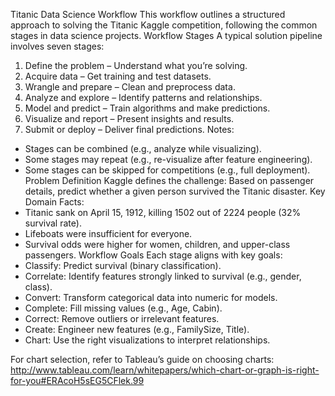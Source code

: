 Titanic Data Science Workflow
This workflow outlines a structured approach to solving the Titanic Kaggle competition, following the common stages in data science projects.
Workflow Stages
A typical solution pipeline involves seven stages:
1. Define the problem – Understand what you’re solving.
2. Acquire data – Get training and test datasets.
3. Wrangle and prepare – Clean and preprocess data.
4. Analyze and explore – Identify patterns and relationships.
5. Model and predict – Train algorithms and make predictions.
6. Visualize and report – Present insights and results.
7. Submit or deploy – Deliver final predictions.
Notes:
- Stages can be combined (e.g., analyze while visualizing).
- Some stages may repeat (e.g., re-visualize after feature engineering).
- Some stages can be skipped for competitions (e.g., full deployment).
Problem Definition
Kaggle defines the challenge:
Based on passenger details, predict whether a given person survived the Titanic disaster.
Key Domain Facts:
- Titanic sank on April 15, 1912, killing 1502 out of 2224 people (32% survival rate).
- Lifeboats were insufficient for everyone.
- Survival odds were higher for women, children, and upper-class passengers.
Workflow Goals
Each stage aligns with key goals:
- Classify: Predict survival (binary classification).
- Correlate: Identify features strongly linked to survival (e.g., gender, class).
- Convert: Transform categorical data into numeric for models.
- Complete: Fill missing values (e.g., Age, Cabin).
- Correct: Remove outliers or irrelevant features.
- Create: Engineer new features (e.g., FamilySize, Title).
- Chart: Use the right visualizations to interpret relationships.

For chart selection, refer to Tableau’s guide on choosing charts:
http://www.tableau.com/learn/whitepapers/which-chart-or-graph-is-right-for-you#ERAcoH5sEG5CFlek.99
